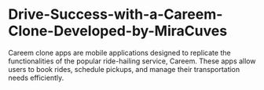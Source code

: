 # Drive-Success-with-a-Careem-Clone-Developed-by-MiraCuves
Careem clone apps are mobile applications designed to replicate the functionalities of the popular ride-hailing service, Careem. These apps allow users to book rides, schedule pickups, and manage their transportation needs efficiently. 
